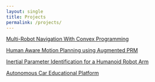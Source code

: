 ```yaml
---
layout: single
title: Projects
permalink: /projects/
---
```


[Multi-Robot Navigation With Convex Programming](/Wesley-Fisher/projects/optimization-nav)

[Human Aware Motion Planning using Augmented PRM](/Wesley-Fisher/projects/hamp)

[Inertial Parameter Identification for a Humanoid Robot Arm](/Wesley-Fisher/projects/inertial-regression)

[Autonomous Car Educational Platform](/Wesley-Fisher/projects/rc-car-platform)
